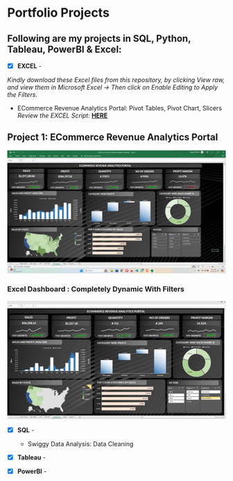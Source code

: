 # Portfolio Projects
## Following are my projects in SQL, Python, Tableau, PowerBI & Excel: <br />





- [x] **EXCEL** - 

*Kindly download these Excel files from this repository, by clicking View raw, and view them in Microsoft Excel -> Then click on Enable Editing to Apply the Filters.*

  - ECommerce Revenue Analytics Portal: Pivot Tables, Pivot Chart, Slicers <br />
*Review the EXCEL Script:* **[HERE](https://github.com/saiky-111/DataEnthusiastPortfolioProjects/blob/master/EXCEL_01_ECommerce%20Revenue%20Analytics%20Portal.xlsx)**<br />

## Project 1: ECommerce Revenue Analytics Portal <br />
![Excel Dashboard:](images/Dashboard_1.png)<br>
### Excel Dashboard : Completely Dynamic With Filters<br />
![Completely Dynamic With Added Filters:](images/Dashboard_2.png)


- [x] **SQL** - 
  - Swiggy Data Analysis: Data Cleaning <br />



- [x] **Tableau** - 


- [x] **PowerBI** - 